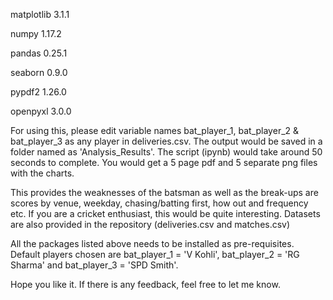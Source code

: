 matplotlib 3.1.1

numpy 1.17.2

pandas 0.25.1

seaborn 0.9.0

pypdf2 1.26.0

openpyxl 3.0.0


For using this, please edit variable names bat_player_1, bat_player_2 & bat_player_3 as any player in deliveries.csv. The output would be saved in a folder named as 'Analysis_Results'. The script (ipynb) would take around 50 seconds to complete. You would get a 5 page pdf and 5 separate png files with the charts.

This provides the weaknesses of the batsman as well as the break-ups are scores by venue, weekday, chasing/batting first, how out and frequency etc. If you are a cricket enthusiast, this would be quite interesting. Datasets are also provided in the repository (deliveries.csv and matches.csv)

All the packages listed above needs to be installed as pre-requisites. Default players chosen are bat_player_1 = 'V Kohli', bat_player_2 = 'RG Sharma' and bat_player_3 = 'SPD Smith'.

Hope you like it. If there is any feedback, feel free to let me know.
